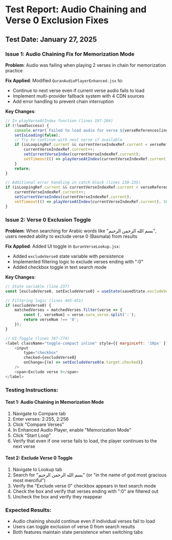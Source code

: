 # Test Report: Audio Chaining and Verse 0 Exclusion Fixes

## Test Date: January 27, 2025

### Issue 1: Audio Chaining Fix for Memorization Mode
**Problem**: Audio was failing when playing 2 verses in chain for memorization practice

**Fix Applied**: Modified `QuranAudioPlayerEnhanced.jsx` to:
- Continue to next verse even if current verse audio fails to load
- Implement multi-provider fallback system with 4 CDN sources
- Add error handling to prevent chain interruption

**Key Changes**:
```javascript
// In playVerseAtIndex function (lines 197-204)
if (!loadSuccess) {
    console.error(`Failed to load audio for verse ${verseReferences[index]}`);
    setIsLoading(false);
    // Try to continue with next verse if available
    if (isLoopingRef.current && currentVerseIndexRef.current < verseReferences.length - 1) {
        currentVerseIndexRef.current++;
        setCurrentVerseIndex(currentVerseIndexRef.current);
        setTimeout(() => playVerseAtIndex(currentVerseIndexRef.current), 1000);
    }
    return;
}

// Additional error handling in catch block (lines 230-235)
if (isLoopingRef.current && currentVerseIndexRef.current < verseReferences.length - 1) {
    currentVerseIndexRef.current++;
    setCurrentVerseIndex(currentVerseIndexRef.current);
    setTimeout(() => playVerseAtIndex(currentVerseIndexRef.current), 1000);
}
```

### Issue 2: Verse 0 Exclusion Toggle
**Problem**: When searching for Arabic words like "بسم الله الرحمن الرحيم", users needed ability to exclude verse 0 (Basmala) from results

**Fix Applied**: Added UI toggle in `QuranVerseLookup.jsx`:
- Added `excludeVerse0` state variable with persistence
- Implemented filtering logic to exclude verses ending with ":0"
- Added checkbox toggle in text search mode

**Key Changes**:
```javascript
// State variable (line 237)
const [excludeVerse0, setExcludeVerse0] = useState(savedState.excludeVerse0 ?? false);

// Filtering logic (lines 445-451)
if (excludeVerse0) {
    matchedVerses = matchedVerses.filter(verse => {
        const [, verseNum] = verse.sura_verse.split(':');
        return verseNum !== '0';
    });
}

// UI Toggle (lines 767-774)
<label className="toggle-compact inline" style={{ marginLeft: '10px' }}>
    <input
        type="checkbox"
        checked={excludeVerse0}
        onChange={(e) => setExcludeVerse0(e.target.checked)}
    />
    <span>Exclude verse 0</span>
</label>
```

### Testing Instructions:

#### Test 1: Audio Chaining in Memorization Mode
1. Navigate to Compare tab
2. Enter verses: 2:255, 2:256
3. Click "Compare Verses"
4. In Enhanced Audio Player, enable "Memorization Mode"
5. Click "Start Loop"
6. Verify that even if one verse fails to load, the player continues to the next verse

#### Test 2: Exclude Verse 0 Toggle
1. Navigate to Lookup tab
2. Search for "بسم الله الرحمن الرحيم" (or "in the name of god most gracious most merciful")
3. Verify the "Exclude verse 0" checkbox appears in text search mode
4. Check the box and verify that verses ending with ":0" are filtered out
5. Uncheck the box and verify they reappear

### Expected Results:
- Audio chaining should continue even if individual verses fail to load
- Users can toggle exclusion of verse 0 from search results
- Both features maintain state persistence when switching tabs